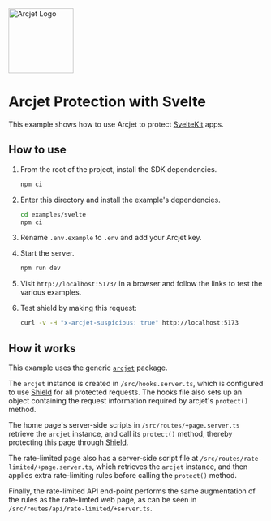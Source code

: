 <a href="https://arcjet.com" target="_arcjet-home">
  <picture>
    <source media="(prefers-color-scheme: dark)" srcset="https://arcjet.com/arcjet-logo-minimal-dark-mark-all.svg">
    <img src="https://arcjet.com/arcjet-logo-minimal-light-mark-all.svg" alt="Arcjet Logo" height="128" width="auto">
  </picture>
</a>

# Arcjet Protection with Svelte

This example shows how to use Arcjet to protect [SvelteKit](https://kit.svelte.dev/) apps.

## How to use

1. From the root of the project, install the SDK dependencies.

   ```bash
   npm ci
   ```

2. Enter this directory and install the example's dependencies.

   ```bash
   cd examples/svelte
   npm ci
   ```

3. Rename `.env.example` to `.env` and add your Arcjet key.

4. Start the server.

   ```bash
   npm run dev
   ```

5. Visit `http://localhost:5173/` in a browser and follow the links to test the various examples.

7. Test shield by making this request:

    ```bash
    curl -v -H "x-arcjet-suspicious: true" http://localhost:5173
    ```

## How it works

This example uses the generic [`arcjet`](https://www.npmjs.com/package/arcjet) package.

The `arcjet` instance is created in `/src/hooks.server.ts`, which is configured to use [Shield](https://docs.arcjet.com/shield) for all protected requests. The hooks file also sets up an object containing the request information required by arcjet's `protect()` method.

The home page's server-side scripts in `/src/routes/+page.server.ts` retrieve the `arcjet` instance, and call its `protect()` method, thereby protecting this page through [Shield](https://docs.arcjet.com/shield).

The rate-limited page also has a server-side script file at `/src/routes/rate-limited/+page.server.ts`, which retrieves the `arcjet` instance, and then applies extra rate-limiting rules before calling the `protect()` method.

Finally, the rate-limited API end-point performs the same augmentation of the rules as the rate-limted web page, as can be seen in `/src/routes/api/rate-limited/+server.ts`.